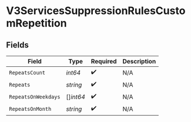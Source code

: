 # V3ServicesSuppressionRulesCustomRepetition


## Fields

| Field               | Type                | Required            | Description         |
| ------------------- | ------------------- | ------------------- | ------------------- |
| `RepeatsCount`      | *int64*             | :heavy_check_mark:  | N/A                 |
| `Repeats`           | *string*            | :heavy_check_mark:  | N/A                 |
| `RepeatsOnWeekdays` | []*int64*           | :heavy_check_mark:  | N/A                 |
| `RepeatsOnMonth`    | *string*            | :heavy_check_mark:  | N/A                 |